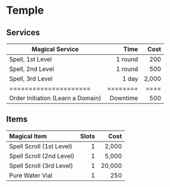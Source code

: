 # Temple

## Services

| Magical Service                   |     Time |  Cost |
| --------------------------------- | -------: | ----: |
| Spell, 1st Level                  |  1 round |   200 |
| Spell, 2nd Level                  |  1 round |   500 |
| Spell, 3rd Level                  |    1 day | 2,000 |
| =====================             | ======== |  ==== |
| Order Initiation (Learn a Domain) | Downtime |   500 |

## Items

| Magical Item             | Slots |   Cost |
| :----------------------- | ----: | -----: |
| Spell Scroll (1st Level) |     1 |  2,000 |
| Spell Scroll (2nd Level) |     1 |  5,000 |
| Spell Scroll (3rd Level) |     1 | 20,000 |
| Pure Water Vial          |     1 |    250 |
